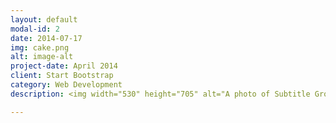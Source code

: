 ```yaml
---
layout: default
modal-id: 2
date: 2014-07-17
img: cake.png
alt: image-alt
project-date: April 2014
client: Start Bootstrap
category: Web Development
description: <img width="530" height="705" alt="A photo of Subtitle Group"  src="http://openmindclub.qiniudn.com/Yixuan/image/zimuzu.png">

---
```

